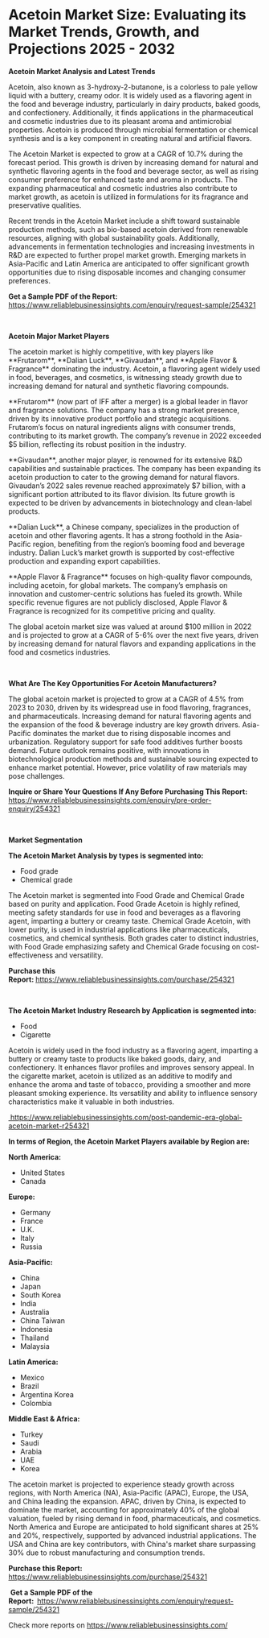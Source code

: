 <p><h1>Acetoin Market Size: Evaluating its Market Trends, Growth, and Projections 2025 - 2032</h1></p><p><strong>Acetoin Market Analysis and Latest Trends</strong></p>
<p><p>Acetoin, also known as 3-hydroxy-2-butanone, is a colorless to pale yellow liquid with a buttery, creamy odor. It is widely used as a flavoring agent in the food and beverage industry, particularly in dairy products, baked goods, and confectionery. Additionally, it finds applications in the pharmaceutical and cosmetic industries due to its pleasant aroma and antimicrobial properties. Acetoin is produced through microbial fermentation or chemical synthesis and is a key component in creating natural and artificial flavors.</p><p>The Acetoin Market is expected to grow at a CAGR of 10.7% during the forecast period. This growth is driven by increasing demand for natural and synthetic flavoring agents in the food and beverage sector, as well as rising consumer preference for enhanced taste and aroma in products. The expanding pharmaceutical and cosmetic industries also contribute to market growth, as acetoin is utilized in formulations for its fragrance and preservative qualities.</p><p>Recent trends in the Acetoin Market include a shift toward sustainable production methods, such as bio-based acetoin derived from renewable resources, aligning with global sustainability goals. Additionally, advancements in fermentation technologies and increasing investments in R&D are expected to further propel market growth. Emerging markets in Asia-Pacific and Latin America are anticipated to offer significant growth opportunities due to rising disposable incomes and changing consumer preferences.</p></p>
<p><strong>Get a Sample PDF of the Report:&nbsp;</strong> <a href="https://www.reliablebusinessinsights.com/enquiry/request-sample/254321?utm_campaign=97&utm_medium=2&utm_source=Github&utm_content=ia&utm_term=21012025&utm_id=acetoin">https://www.reliablebusinessinsights.com/enquiry/request-sample/254321</a></p>
<p>&nbsp;</p>
<p><strong>Acetoin Major Market Players</strong></p>
<p><p>The acetoin market is highly competitive, with key players like **Frutarom**, **Dalian Luck**, **Givaudan**, and **Apple Flavor & Fragrance** dominating the industry. Acetoin, a flavoring agent widely used in food, beverages, and cosmetics, is witnessing steady growth due to increasing demand for natural and synthetic flavoring compounds.</p><p>**Frutarom** (now part of IFF after a merger) is a global leader in flavor and fragrance solutions. The company has a strong market presence, driven by its innovative product portfolio and strategic acquisitions. Frutarom’s focus on natural ingredients aligns with consumer trends, contributing to its market growth. The company’s revenue in 2022 exceeded $5 billion, reflecting its robust position in the industry.</p><p>**Givaudan**, another major player, is renowned for its extensive R&D capabilities and sustainable practices. The company has been expanding its acetoin production to cater to the growing demand for natural flavors. Givaudan’s 2022 sales revenue reached approximately $7 billion, with a significant portion attributed to its flavor division. Its future growth is expected to be driven by advancements in biotechnology and clean-label products.</p><p>**Dalian Luck**, a Chinese company, specializes in the production of acetoin and other flavoring agents. It has a strong foothold in the Asia-Pacific region, benefiting from the region’s booming food and beverage industry. Dalian Luck’s market growth is supported by cost-effective production and expanding export capabilities.</p><p>**Apple Flavor & Fragrance** focuses on high-quality flavor compounds, including acetoin, for global markets. The company’s emphasis on innovation and customer-centric solutions has fueled its growth. While specific revenue figures are not publicly disclosed, Apple Flavor & Fragrance is recognized for its competitive pricing and quality.</p><p>The global acetoin market size was valued at around $100 million in 2022 and is projected to grow at a CAGR of 5-6% over the next five years, driven by increasing demand for natural flavors and expanding applications in the food and cosmetics industries.</p></p>
<p>&nbsp;</p>
<p><strong>What Are The Key Opportunities For Acetoin Manufacturers?</strong></p>
<p><p>The global acetoin market is projected to grow at a CAGR of 4.5% from 2023 to 2030, driven by its widespread use in food flavoring, fragrances, and pharmaceuticals. Increasing demand for natural flavoring agents and the expansion of the food & beverage industry are key growth drivers. Asia-Pacific dominates the market due to rising disposable incomes and urbanization. Regulatory support for safe food additives further boosts demand. Future outlook remains positive, with innovations in biotechnological production methods and sustainable sourcing expected to enhance market potential. However, price volatility of raw materials may pose challenges.</p></p>
<p><strong>Inquire or Share Your Questions If Any Before Purchasing This Report:</strong> <a href="https://www.reliablebusinessinsights.com/enquiry/pre-order-enquiry/254321?utm_campaign=97&utm_medium=2&utm_source=Github&utm_content=ia&utm_term=21012025&utm_id=acetoin">https://www.reliablebusinessinsights.com/enquiry/pre-order-enquiry/254321</a></p>
<p>&nbsp;</p>
<p><strong>Market Segmentation</strong></p>
<p><strong>The Acetoin Market Analysis by types is segmented into:</strong></p>
<p><ul><li>Food grade</li><li>Chemical grade</li></ul></p>
<p><p>The Acetoin market is segmented into Food Grade and Chemical Grade based on purity and application. Food Grade Acetoin is highly refined, meeting safety standards for use in food and beverages as a flavoring agent, imparting a buttery or creamy taste. Chemical Grade Acetoin, with lower purity, is used in industrial applications like pharmaceuticals, cosmetics, and chemical synthesis. Both grades cater to distinct industries, with Food Grade emphasizing safety and Chemical Grade focusing on cost-effectiveness and versatility.</p></p>
<p><strong>Purchase this Report:&nbsp;</strong><a href="https://www.reliablebusinessinsights.com/purchase/254321?utm_campaign=97&utm_medium=2&utm_source=Github&utm_content=ia&utm_term=21012025&utm_id=acetoin">https://www.reliablebusinessinsights.com/purchase/254321</a></p>
<p>&nbsp;</p>
<p><strong>The Acetoin Market Industry Research by Application is segmented into:</strong></p>
<p><ul><li>Food</li><li>Cigarette</li></ul></p>
<p><p>Acetoin is widely used in the food industry as a flavoring agent, imparting a buttery or creamy taste to products like baked goods, dairy, and confectionery. It enhances flavor profiles and improves sensory appeal. In the cigarette market, acetoin is utilized as an additive to modify and enhance the aroma and taste of tobacco, providing a smoother and more pleasant smoking experience. Its versatility and ability to influence sensory characteristics make it valuable in both industries.</p></p>
<p><a href="https://www.reliablebusinessinsights.com/post-pandemic-era-global-acetoin-market-r254321?utm_campaign=97&utm_medium=2&utm_source=Github&utm_content=ia&utm_term=21012025&utm_id=acetoin">&nbsp;https://www.reliablebusinessinsights.com/post-pandemic-era-global-acetoin-market-r254321</a></p>
<p><strong>In terms of Region, the Acetoin Market Players available by Region are:</strong></p>
<p>
    <p> <strong> North America: </strong>
        <ul>
            <li>United States</li>
            <li>Canada</li>
        </ul>
        </p> 
    <p> <strong> Europe: </strong>
        <ul>
            <li>Germany</li>
            <li>France</li>
            <li>U.K.</li>
            <li>Italy</li>
            <li>Russia</li>
        </ul>
        </p> 
    <p> <strong> Asia-Pacific: </strong>
        <ul>
            <li>China</li>
            <li>Japan</li>
            <li>South Korea</li>
            <li>India</li>
            <li>Australia</li>
            <li>China Taiwan</li>
            <li>Indonesia</li>
            <li>Thailand</li>
            <li>Malaysia</li>
        </ul>
        </p> 
    <p> <strong> Latin America: </strong>
        <ul>
            <li>Mexico</li>
            <li>Brazil</li>
            <li>Argentina Korea</li>
            <li>Colombia</li>
        </ul>
        </p> 
    <p> <strong> Middle East & Africa: </strong>
        <ul>
            <li>Turkey</li>
            <li>Saudi</li>
            <li>Arabia</li>
            <li>UAE</li>
            <li>Korea</li>
        </ul>
    </p>
    </p>
<p><p>The acetoin market is projected to experience steady growth across regions, with North America (NA), Asia-Pacific (APAC), Europe, the USA, and China leading the expansion. APAC, driven by China, is expected to dominate the market, accounting for approximately 40% of the global valuation, fueled by rising demand in food, pharmaceuticals, and cosmetics. North America and Europe are anticipated to hold significant shares at 25% and 20%, respectively, supported by advanced industrial applications. The USA and China are key contributors, with China's market share surpassing 30% due to robust manufacturing and consumption trends.</p></p>
<p><strong>Purchase this Report: </strong><a href="https://www.reliablebusinessinsights.com/purchase/254321?utm_campaign=97&utm_medium=2&utm_source=Github&utm_content=ia&utm_term=21012025&utm_id=acetoin">https://www.reliablebusinessinsights.com/purchase/254321</a></p>
<p>&nbsp;<strong>Get a Sample PDF of the Report:&nbsp;&nbsp;</strong><a href="https://www.reliablebusinessinsights.com/enquiry/request-sample/254321?utm_campaign=97&utm_medium=2&utm_source=Github&utm_content=ia&utm_term=21012025&utm_id=acetoin">https://www.reliablebusinessinsights.com/enquiry/request-sample/254321</a></p>
<p><strong></strong></p>
<p>Check more reports on <a href="https://www.reliablebusinessinsights.com/?utm_campaign=97&utm_medium=2&utm_source=Github&utm_content=ia&utm_term=21012025&utm_id=acetoin">https://www.reliablebusinessinsights.com/</a></p>